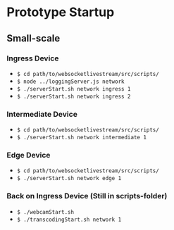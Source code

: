 # Prototype Startup

## Small-scale

### Ingress Device

* `$ cd path/to/websocketlivestream/src/scripts/`
* `$ node ../loggingServer.js network`
* `$ ./serverStart.sh network ingress 1`
* `$ ./serverStart.sh network ingress 2`

### Intermediate Device

* `$ cd path/to/websocketlivestream/src/scripts/`
* `$ ./serverStart.sh network intermediate 1`

### Edge Device

* `$ cd path/to/websocketlivestream/src/scripts/`
* `$ ./serverStart.sh network edge 1`

### Back on Ingress Device (Still in scripts-folder)

* `$ ./webcamStart.sh`
* `$ ./transcodingStart.sh network 1`